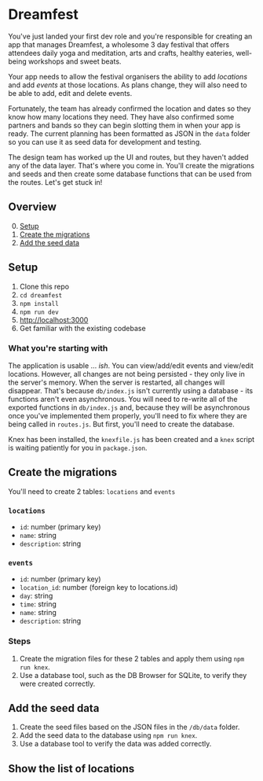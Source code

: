 # Dreamfest

You've just landed your first dev role and you're responsible for creating an app that manages Dreamfest, a wholesome 3 day festival that offers attendees daily yoga and meditation, arts and crafts, healthy eateries, well-being workshops and sweet beats.

Your app needs to allow the festival organisers the ability to add _locations_ and add _events_ at those locations. As plans change, they will also need to be able to add, edit and delete events.

Fortunately, the team has already confirmed the location and dates so they know how many locations they need. They have also confirmed some partners and bands so they can begin slotting them in when your app is ready. The current planning has been formatted as JSON in the `data` folder so you can use it as seed data for development and testing.

The design team has worked up the UI and routes, but they haven't added any of the data layer. That's where you come in. You'll create the migrations and seeds and then create some database functions that can be used from the routes. Let's get stuck in!

## Overview

0. [Setup](#Setup)
1. [Create the migrations](#create-the-migrations)
1. [Add the seed data](#add-the-seed-data)

## Setup

1. Clone this repo
1. `cd dreamfest`
1. `npm install`
1. `npm run dev`
1. [http://localhost:3000](http://localhost:3000)
1. Get familiar with the existing codebase

### What you're starting with

The application is usable ... _ish_. You can view/add/edit events and view/edit locations. However, all changes are not being persisted - they only live in the server's memory. When the server is restarted, all changes will disappear. That's because `db/index.js` isn't currently using a database - its functions aren't even asynchronous. You will need to re-write all of the exported functions in `db/index.js` and, because they will be asynchronous once you've implemented them properly, you'll need to fix where they are being called in `routes.js`. But first, you'll need to create the database.

Knex has been installed, the `knexfile.js` has been created and a `knex` script is waiting patiently for you in `package.json`.

## Create the migrations

You'll need to create 2 tables: `locations` and `events`

### `locations`

* `id`: number (primary key)
* `name`: string
* `description`: string

### `events`

  * `id`: number (primary key)
  * `location_id`: number (foreign key to locations.id)
  * `day`: string
  * `time`: string
  * `name`: string
  * `description`: string

### Steps

1. Create the migration files for these 2 tables and apply them using `npm run knex`.
1. Use a database tool, such as the DB Browser for SQLite, to verify they were created correctly.

## Add the seed data

1. Create the seed files based on the JSON files in the `/db/data` folder.
1. Add the seed data to the database using `npm run knex`.
1. Use a database tool to verify the data was added correctly.

## Show the list of locations


